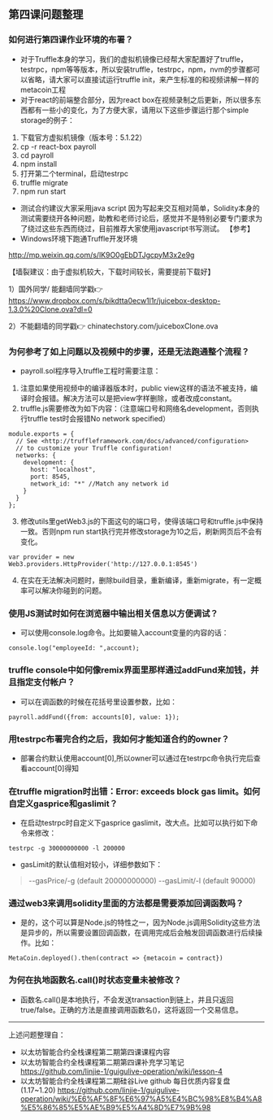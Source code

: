 ## 第四课问题整理

### 如何进行第四课作业环境的布署？
* 对于Truffle本身的学习，我们的虚拟机镜像已经帮大家配置好了truffle， testrpc，npm等等版本，所以安装truffle，testrpc，npm，nvm的步骤都可以省略，请大家可以直接试运行truffle init，来产生标准的和视频讲解一样的metacoin工程 
* 对于react的前端整合部分，因为react box在视频录制之后更新，所以很多东西都有一些小的变化，为了方便大家，请用以下这些步骤运行那个simple storage的例子： 
1. 下载官方虚拟机镜像（版本号：5.1.22）
2. cp -r react-box payroll
3. cd payroll
4. npm install
5. 打开第二个terminal，启动testrpc
6. truffle migrate
7. npm run start
* 测试合约建议大家采用java script 因为写起来交互相对简单，Solidity本身的测试需要绕开各种问题，助教和老师讨论后，感觉并不是特别必要专门要求为了绕过这些东西而绕过，目前推荐大家使用javascript书写测试。 
【参考】 
* Windows环境下跑通Truffle开发环境 

http://mp.weixin.qq.com/s/lK9O0gEbDTJgcpyM3x2e9g 

【墙裂建议：由于虚拟机较大，下载时间较长，需要提前下载好】

1）国外同学/ 能翻墙同学戳👉 https://www.dropbox.com/s/bikdtta0ecw1l1r/juicebox-desktop-1.3.0%20Clone.ova?dl=0

2）不能翻墙的同学戳👉 chinatechstory.com/juiceboxClone.ova


### 为何参考了如上问题以及视频中的步骤，还是无法跑通整个流程？
* payroll.sol程序导入truffle工程时需要注意： 
1. 注意如果使用视频中的编译器版本时，public view这样的语法不被支持，编译时会报错。解决方法可以是把view字样删除，或者改成constant。 
2. truffle.js需要修改为如下内容：（注意端口号和网络名development，否则执行truffle test时会报错No network specified） 
```
module.exports = {		
  // See <http://truffleframework.com/docs/advanced/configuration>		
  // to customize your Truffle configuration!		
  networks: {		
    development: {		
      host: "localhost",		
      port: 8545,		
      network_id: "*" //Match any network id		
    }		
  }		
};
```
3. 修改utils里getWeb3.js的下面这句的端口号，使得该端口号和truffle.js中保持一致。否则npm run start执行完并修改storage为10之后，刷新网页后不会有变化。 
```
var provider = new Web3.providers.HttpProvider('http://127.0.0.1:8545') 
```
4. 在实在无法解决问题时，删除build目录，重新编译，重新migrate，有一定概率可以解决你碰到的问题。 

### 使用JS测试时如何在浏览器中输出相关信息以方便调试？
* 可以使用console.log命令。比如要输入account变量的内容的话： 
```
console.log("employeeId: ",account);
```

### truffle console中如何像remix界面里那样通过addFund来加钱，并且指定支付帐户？ 
* 可以在调函数的时候在花括号里设置参数，比如：  
```
payroll.addFund({from: accounts[0], value: 1});
```

### 用testrpc布署完合约之后，我如何才能知道合约的owner？ 
* 部署合约默认使用account[0],所以owner可以通过在testrpc命令执行完后查看account[0]得知 

### 在truffle migration时出错：Error: exceeds block gas limit。如何自定义gasprice和gaslimit？ 
* 在启动testrpc时自定义下gasprice  gaslimit，改大点。比如可以执行如下命令来修改： 
```
testrpc -g 30000000000 -l 200000 
```
* gasLimit的默认值相对较小，详细参数如下： 
> --gasPrice/-g <gas price> (default 20000000000)
> --gasLimit/-l <gas limit> (default 90000)

### 通过web3来调用solidity里面的方法都是需要添加回调函数吗？ 
* 是的，这个可以算是Node.js的特性之一，因为Node.js调用Solidity这些方法是异步的，所以需要设置回调函数，在调用完成后会触发回调函数进行后续操作。比如： 
```
MetaCoin.deployed().then(contract => {metacoin = contract})
```

### 为何在执地函数名.call()时状态变量未被修改？ 
* 函数名.call()是本地执行，不会发送transaction到链上，并且只返回true/false。正确的方法是直接调用函数名()，这将返回一个交易信息。 

---
上述问题整理自：
* 以太坊智能合约全栈课程第二期第四课课程内容 
* 以太坊智能合约全栈课程第二期第四课补充学习笔记 
https://github.com/linjie-1/guigulive-operation/wiki/lesson-4
* 以太坊智能合约全栈课程第二期硅谷Live github 每日优质内容复盘(1.17~1.20) 
https://github.com/linjie-1/guigulive-operation/wiki/%E6%AF%8F%E6%97%A5%E4%BC%98%E8%B4%A8%E5%86%85%E5%AE%B9%E5%A4%8D%E7%9B%98
